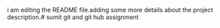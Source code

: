 i am editing the README file.adding some more details about the project description.# sumit
git and git hub assignment
